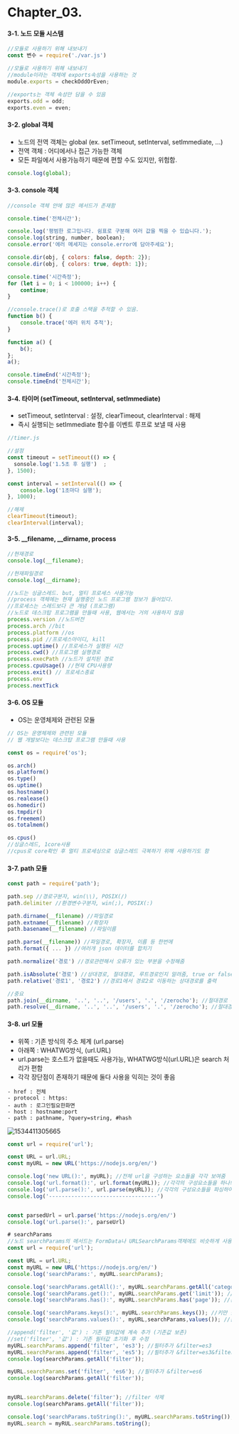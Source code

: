 # Chapter_03.

#### 3-1. 노드 모듈 시스템

```js
//모듈로 사용하기 위해 내보내기
const 변수 = require('./var.js')

//모듈로 사용하기 위해 내보내기
//module이라는 객체에 exports속성을 사용하는 것
module.exports = checkOddOrEven;

//exports는 객체 속성만 담을 수 있음
exports.odd = odd; 
exports.even = even;
```



#### 3-2. global 객체

- 노드의 전역 객체는 global (ex. setTimeout, setInterval, setImmediate, ...)
- 전역 객체 : 어디에서나 접근 가능한 객체
- 모든 파일에서 사용가능하기 때문에 편할 수도 있지만, 위험함.

```js
console.log(global);
```



#### 3-3. console 객체

```js
//console 객체 안에 많은 메서드가 존재함

console.time('전체시간');

console.log('평범한 로그입니다. 쉼표로 구분해 여러 값을 찍을 수 있습니다.');
console.log(string, number, boolean);
console.error('에러 메세지는 console.error에 담아주세요');

console.dir(obj, { colors: false, depth: 2});
console.dir(obj, { colors: true, depth: 1});

console.time('시간측정');
for (let i = 0; i < 100000; i++) {
    continue;
}

//console.trace()로 호출 스택을 추적할 수 있음.
function b() {
    console.trace('에러 위치 추적');
}

function a() {
    b();
};
a();

console.timeEnd('시간측정');
console.timeEnd('전체시간');
```



#### 3-4. 타이머 (setTimeout, setInterval, setImmediate)

- setTimeout, setInterval : 설정, clearTimeout, clearInterval : 해제
- 즉시 실행되는 setImmediate 함수를 이벤트 루프로 보낼 때 사용

```js
//timer.js

//설정
const timeout = setTimeout(() => {
  sonsole.log('1.5초 후 실행')  ;
}, 1500);

const interval = setInterval(() => {
    console.log('1초마다 실행');
}, 1000);

//해제
clearTimeout(timeout);
clearInterval(interval);
```



#### 3-5. \_\_filename, \_\_dirname, process

```js
//현재경로
console.log(__filename);

//현재파일경로
console.log(__dirname);

//노드는 싱글스레드. but, 멀티 프로세스 사용가능
//process 객체에는 현재 실행중인 노드 프로그램 정보가 들어있다.
//프로세스는 스레드보다 큰 개념 (프로그램)
//노드로 데스크탑 프로그램을 만들때 사용, 웹에서는 거의 사용하지 않음
process.version //노드버전
process.arch //bit
process.platform //os
process.pid //프로세스아이디, kill
process.uptime() //프로세스가 실행된 시간
process.cwd() //프로그램 실행경로 
process.execPath //노드가 설치된 경로
process.cpuUsage() //현재 CPU사용량
process.exit() // 프로세스종료
process.env
process.nextTick
```



#### 3-6. OS 모듈

- OS는 운영체제와 관련된 모듈

```js
// OS는 운영체제와 관련된 모듈
// 웹 개발보다는 데스크탑 프로그램 만들때 사용

const os = require('os');

os.arch()
os.platform()
os.type()
os.uptime()
os.hostname()
os.realease()
os.homedir()
os.tmpdir()
os.freemem()
os.totalmem()

os.cpus()
//싱글스레드, 1core사용
//cpus로 core확인 후 멀티 프로세싱으로 싱글스레드 극복하기 위해 사용하기도 함
```



#### 3-7. path 모듈

```js
const path = require('path');

path.sep //경로구분자, win(\\), POSIX(/)
path.delimiter //환경변수구분자, win(;), POSIX(:)

path.dirname(__filename) //파일경로
path.extname(__filename) //확장자
path.basename(__filename) //파일이름

path.parse(__filename)) //파일경로, 확장자, 이름 등 한번에
path.format({ ... }) //여러개 json 데이터를 합치기

path.normalize('경로') //경로관련해서 오류가 있는 부분을 수정해줌

path.isAbsolute('경로') //상대경로, 절대경로, 루트경로인지 알려줌, true or false
path.relative('경로1', '경로2') //경로1에서 경로2로 이동하는 상대경로를 출력

//중요
path.join(__dirname, '..', '..', '/users', '.', '/zerocho'); //절대경로 무시하고 합침, C:\Users\users\zerocho
path.resolve(__dirname, '..', '..', '/users', '.', '/zerocho'); //절대경로 고려해서 합침, C:\zerocho
```



#### 3-8. url 모듈

- 위쪽 : 기존 방식의 주소 체계 (url.parse)
- 아래쪽 : WHATWG방식, (url.URL)
- url.parse는 호스트가 없을때도 사용가능, WHATWG방식(url.URL)은 search 처리가 편함 
- 각각 장단점이 존재하기 때문에 둘다 사용을 익히는 것이 좋음

```
- href : 전체
- protocol : https:
- auth : 로그인필요한화면
- host : hostname:port 
- path : pathname, ?query=string, #hash
```

![1534411305665](C:\Users\YEONJU~1.MOO\AppData\Local\Temp\1534411305665.png)

```js
const url = require('url');

const URL = url.URL;
const myURL = new URL('https://nodejs.org/en/')

console.log('new URL():', myURL); //전체 url을 구성하는 요소들을 각각 보여줌
console.log('url.format():', url.format(myURL)); //각각의 구성요소들을 하나의 주소로 만들어줌
console.log('url.parse():', url.parse(myURL)); //각각의 구성요소들을 파싱하여 보여줌
console.log('----------------------------------')


const parsedUrl = url.parse('https://nodejs.org/en/')
console.log('url.parse():', parseUrl)
```

```js
# searchParams
//노드 searchParams의 메서드는 FormData나 URLSearchParams객체에도 비슷하게 사용됨
const url = require('url');

const URL = url.URL;
const myURL = new URL('https://nodejs.org/en/')
console.log('searchParams:', myURL.searchParams);

console.log('searchParams.getAll():', myURL.searchParams.getAll('category')); //category 값들이 배열로 출력됨
console.log('searchParams.get():', myURL.searchParams.get('limit')); //limit값
console.log('searchParams.has():', myURL.searchParams.has('page')); //존재여부

console.log('searchParams.keys():', myURL.searchParams.keys()); //키만 출력
console.log('searchParams.values():', myURL,searchParams,values()); //값만 출력

//append('filter', '값') : 기존 필터값에 계속 추가 (기존값 보존)
//set('filter', '값') : 기존 필터값 초기화 후 수정
myURL.searchParams.append('filter', 'es3'); //필터추가 &filter=es3
myURL.searchParams.append('filter', 'es5'); //필터추가 &filter=es3&filter=es5
console.log(searchParams.getAll('filter'));

myURL.searchParams.set('filter', 'es6'); //필터추가 &filter=es6
console.log(searchParams.getAll('filter'));


myURL.searchParams.delete('filter'); //filter 삭제
console.log(searchParams.getAll('filter'));

console.log('searchParams.toString():', myURL.searchParams.toString());
myURL.search = myRUL.searchParams.toString();
```

